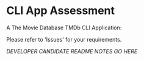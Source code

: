 # CLI App Assessment

A The Movie Database TMDb CLI Application:

Please refer to 'Issues' for your requirements.

*DEVELOPER CANDIDATE README NOTES GO HERE*